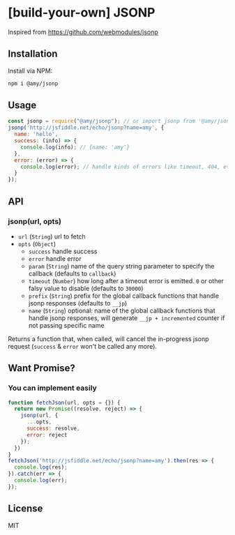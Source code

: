 [![<CircleCI>](https://circleci.com/gh/Xiaoqianerli/jsonp.svg?style=svg)](https://app.circleci.com/pipelines/github/Xiaoqianerli/jsonp)

# [build-your-own] JSONP
Inspired from https://github.com/webmodules/jsonp

## Installation
Install via NPM:

```bash
npm i @amy/jsonp
```

## Usage

```javascript
const jsonp = require("@amy/jsonp"); // or import jsonp from '@amy/jsonp';
jsonp('http://jsfiddle.net/echo/jsonp?name=amy', {
  name: 'hello',
  success: (info) => {
    console.log(info); // {name: 'amy'}
  },
  error: (error) => {
    console.log(error); // handle kinds of errors like timeout, 404, etc.
  }
});
```

## API

### jsonp(url, opts)

- `url` (`String`) url to fetch
- `opts` (`Object`)
  - `success` handle success
  - `error` handle error
  - `param` (`String`) name of the query string parameter to specify
    the callback (defaults to `callback`)
  - `timeout` (`Number`) how long after a timeout error is emitted. `0` or other falsy value to
    disable (defaults to `30000`)
  - `prefix` (`String`) prefix for the global callback functions that
    handle jsonp responses (defaults to `__jp`)
  - `name` (`String`) optional: name of the global callback functions that
    handle jsonp responses, will generate `__jp + incremented` counter if not passing specific name

Returns a function that, when called, will cancel the in-progress jsonp request
(`success` & `error` won't be called any more).

## Want Promise?

### You can implement easily

```javascript
function fetchJson(url, opts = {}) {
  return new Promise((resolve, reject) => {
    jsonp(url, {
      ...opts,
      success: resolve,
      error: reject
    });
  })
}
fetchJson('http://jsfiddle.net/echo/jsonp?name=amy').then(res => {
  console.log(res);
}).catch(err => {
  console.log(err);
});
```

## License

MIT
